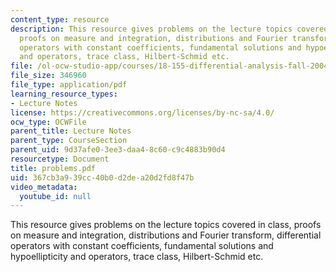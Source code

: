```yaml
---
content_type: resource
description: This resource gives problems on the lecture topics covered in class,
  proofs on measure and integration, distributions and Fourier transform, differential
  operators with constant coefficients, fundamental solutions and hypoellipticity
  and operators, trace class, Hilbert-Schmid etc.
file: /ol-ocw-studio-app/courses/18-155-differential-analysis-fall-2004/367cb3a939cc40b0d2dea20d2fd8f47b_problems.pdf
file_size: 346960
file_type: application/pdf
learning_resource_types:
- Lecture Notes
license: https://creativecommons.org/licenses/by-nc-sa/4.0/
ocw_type: OCWFile
parent_title: Lecture Notes
parent_type: CourseSection
parent_uid: 9d37afe0-3ee3-daa4-8c60-c9c4883b90d4
resourcetype: Document
title: problems.pdf
uid: 367cb3a9-39cc-40b0-d2de-a20d2fd8f47b
video_metadata:
  youtube_id: null
---
```

This resource gives problems on the lecture topics covered in class, proofs on measure and integration, distributions and Fourier transform, differential operators with constant coefficients, fundamental solutions and hypoellipticity and operators, trace class, Hilbert-Schmid etc.